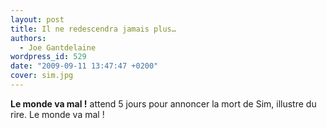```yaml
---
layout: post
title: Il ne redescendra jamais plus…
authors:
  - Joe Gantdelaine
wordpress_id: 529
date: "2009-09-11 13:47:47 +0200"
cover: sim.jpg
---
```


**Le monde va mal !** attend 5 jours pour annoncer la mort de Sim, illustre du
rire. Le monde va mal !
